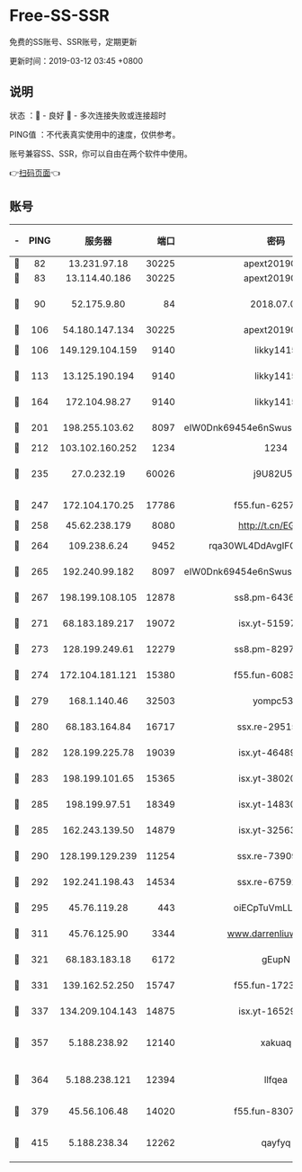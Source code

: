 # Free-SS-SSR

免费的SS账号、SSR账号，定期更新

更新时间：2019-03-12 03:45 +0800

## 说明

状态     ：🙂 - 良好 🙁 - 多次连接失败或连接超时

PING值   ：不代表真实使用中的速度，仅供参考。

账号兼容SS、SSR，你可以自由在两个软件中使用。

👉[扫码页面](https://liesauer.github.io/Free-SS-SSR/)👈

## 账号

|-|PING|服务器|端口|密码|加密方式|区域|
|:----:|:----:|:-----:|-----:|:----:|:----:|:----:|
|🙂|82|13.231.97.18|30225|apext2019006|chacha20|JP|
|🙂|83|13.114.40.186|30225|apext2019006|chacha20|JP|
|🙂|90|52.175.9.80|84|2018.07.07|chacha20-ietf-poly1305|HK|
|🙂|106|54.180.147.134|30225|apext2019006|chacha20|KR|
|🙂|106|149.129.104.159|9140|likky1415|aes-256-cfb|HK|
|🙂|113|13.125.190.194|9140|likky1415|aes-256-cfb|KR|
|🙂|164|172.104.98.27|9140|likky1415|aes-256-cfb|JP|
|🙂|201|198.255.103.62|8097|eIW0Dnk69454e6nSwuspv9DmS201tQ0D|aes-256-cfb|US|
|🙂|212|103.102.160.252|1234|1234|rc4-md5|JP|
|🙂|235|27.0.232.19|60026|j9U82U53|xchacha20-ietf-poly1305|HK|
|🙂|247|172.104.170.25|17786|f55.fun-62574442|aes-256-cfb|SG|
|🙂|258|45.62.238.179|8080|http://t.cn/EGJIyrl|rc4-md5|CA|
|🙂|264|109.238.6.24|9452|rqa30WL4DdAvgIFG6Fs3znzTa|aes-256-cfb|FR|
|🙂|265|192.240.99.182|8097|eIW0Dnk69454e6nSwuspv9DmS201tQ0D|aes-256-cfb|US|
|🙂|267|198.199.108.105|12878|ss8.pm-64367919|aes-256-cfb|US|
|🙂|271|68.183.189.217|19072|isx.yt-51597603|aes-256-cfb|SG|
|🙂|273|128.199.249.61|12279|ss8.pm-82976192|aes-256-cfb|SG|
|🙂|274|172.104.181.121|15380|f55.fun-60831273|aes-256-cfb|SG|
|🙂|279|168.1.140.46|32503|yompc535|aes-256-cfb|AU|
|🙂|280|68.183.164.84|16717|ssx.re-29515291|aes-256-cfb|US|
|🙂|282|128.199.225.78|19039|isx.yt-46489348|aes-256-cfb|SG|
|🙂|283|198.199.101.65|15365|isx.yt-38020728|aes-256-cfb|US|
|🙂|285|198.199.97.51|18349|isx.yt-14830718|aes-256-cfb|US|
|🙂|285|162.243.139.50|14879|isx.yt-32563801|aes-256-cfb|US|
|🙂|290|128.199.129.239|11254|ssx.re-73909730|aes-256-cfb|SG|
|🙂|292|192.241.198.43|14534|ssx.re-67592284|aes-256-cfb|US|
|🙂|295|45.76.119.28|443|oiECpTuVmLLxk4Ts|aes-256-cfb|AU|
|🙂|311|45.76.125.90|3344|www.darrenliuwei.com|aes-256-cfb|AU|
|🙂|321|68.183.183.18|6172|gEupN|aes-256-cfb|SG|
|🙂|331|139.162.52.250|15747|f55.fun-17230136|aes-256-cfb|SG|
|🙂|337|134.209.104.143|14875|isx.yt-16529863|aes-256-cfb|SG|
|🙂|357|5.188.238.92|12140|xakuaq|chacha20-ietf-poly1305|BR|
|🙂|364|5.188.238.121|12394|llfqea|chacha20-ietf-poly1305|BR|
|🙂|379|45.56.106.48|14020|f55.fun-83074215|aes-256-cfb|US|
|🙂|415|5.188.238.34|12262|qayfyq|chacha20-ietf-poly1305|BR|
